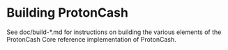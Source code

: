 Building ProtonCash
=============

See doc/build-*.md for instructions on building the various
elements of the ProtonCash Core reference implementation of ProtonCash.
